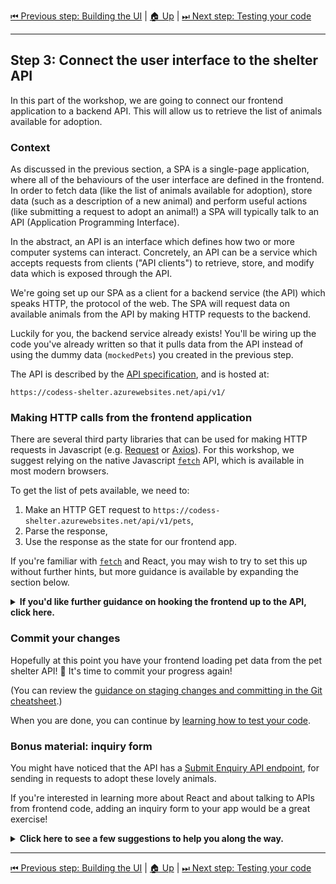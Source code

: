 [⏮ Previous step: Building the UI](./02-building-the-ui.md)&nbsp;|&nbsp;[🏠 Up](./00-index.md)&nbsp;|&nbsp;[⏭ Next step: Testing your code](./04-testing-your-code.md)

----

## Step 3: Connect the user interface to the shelter API

In this part of the workshop, we are going to connect our frontend
application to a backend API. This will allow us to retrieve the list of
animals available for adoption.

### Context

As discussed in the previous section, a SPA is a single-page application,
where all of the behaviours of the user interface are defined in the
frontend. In order to fetch data (like the list of animals available for
adoption), store data (such as a description of a new animal) and perform
useful actions (like submitting a request to adopt an animal!) a SPA will
typically talk to an API (Application Programming Interface).

In the abstract, an API is an interface which defines how two or more
computer systems can interact. Concretely, an API can be a service which
accepts requests from clients ("API clients") to retrieve, store, and modify
data which is exposed through the API.

We're going set up our SPA as a client for a backend service (the API) which
speaks HTTP, the protocol of the web. The SPA will request data on available
animals from the API by making HTTP requests to the backend.

Luckily for you, the backend service already exists! You'll be wiring up the
code you've already written so that it pulls data from the API instead of
using the dummy data (`mockedPets`) you created in the previous step.

The API is described by the [API specification], and is hosted at:

    https://codess-shelter.azurewebsites.net/api/v1/

### Making HTTP calls from the frontend application

There are several third party libraries that can be used for making HTTP
requests in Javascript (e.g. [Request] or [Axios]). For this workshop, we
suggest relying on the native Javascript [`fetch`] API, which is available in
most modern browsers.

To get the list of pets available, we need to:

1. Make an HTTP GET request to `https://codess-shelter.azurewebsites.net/api/v1/pets`,
2. Parse the response,
3. Use the response as the state for our frontend app.

If you're familiar with [`fetch`] and React, you may wish to try to set this
up without further hints, but more guidance is available by expanding the
section below.

<details>
<summary><b>If you'd like further guidance on hooking the frontend up to the API, click here.</b></summary>

### Sharing the "Pet" model between components

We're going to need to have a common understanding of what a "Pet" object
looks like across different parts of our code. Now is a good time to extract
the `Pet` interface you created in the previous section into its own module.

1. Move the `Pet` interface, i.e. this code

   ```tsx
   interface Pet {
       readonly id: string;
       name: string;
       description: string;
   };
   ```

   into its own file, `src\Pet.tsx`.

2. You will also need to export the interface, so your `src\Pet.tsx` will
   look something like this:

   ```tsx
    export default interface Pet {
        readonly id: string;
        name: string;
        description: string;
    };
   ```

3. Update your `src\PetCard.tsx` file to import this interface. (Reminder:
   the lightbulb in VS Code can help with this!)

4. You may also wish to compare this definition of a "Pet" object with what
   is returned from the API and update it with some additional fields.

### Fetching the list of pets

Now you're going to update `src\App.tsx` so that the list of pets is stored
as application state, and is fetched when the page first loads.

1. At the beginning of your app component, i.e. under `const App: React.FC =
   () => {`, declare a state variable to hold an array of pets. The array is
   empty, for now:

   ```tsx
   const [pets, setPets] = useState<Array<Pet>>([]);
   ```

   _The `<Array<Pet>>` syntax is a TypeScript type annotation, and will help
   you to ensure that your state variable contains the data you expect._

   You'll need to update your imports: `useState` comes from `react` and
   `Pet` will come from the `Pet.tsx` file you just created:

   ```tsx
   import React, { useState } from 'react'
   ...
   import Pet from './Pet';
   ```

2. Immediately after our call to `useState`, we're going use a React "hook"
   called [`useEffect`](https://reactjs.org/docs/hooks-effect.html) to
   trigger a request to the API when the app first starts up:

   ```tsx
   useEffect(() => {
       const updatePets = async () => {
           const response = await fetch(`https://codess-shelter.azurewebsites.net/api/v1/pets`);
           const pets = await response.json();
           setPets(pets);
       };

       updatePets();
   }, []);
   ```

   _The nested function `updatePets` exists because we can't pass an `async` function to `useEffect`. Also, don't omit the second parameter to `useEffect`: it's important!_

3. Update the template returned by your app component to reference the `pets`
   state variable instead of `mockedPets`.

4. Go to the node terminal, within Visual Studio Code. You will notice a yellow message saying your code was `Compiled with warnings`. Because we've changed a few things during this step, there are some variables we are not using anymore: `logo` and `mockedPets`.  

    Even though they don't have any effect on the code, it's good practice to keep your code as clean as possible, and it includes making sure you don't have any unused code (which will clutter your project as it accumulates, and doesn't bring any value).   

    After removing the unused variables, the console now should be displaying a green message saying "Compiled successfully".  

    _Always keep an eye on this section of your project: ideally we want our projects to be warning-free (even though sometimes that's not possible)._

</details>

### Commit your changes

Hopefully at this point you have your frontend loading pet data from the pet
shelter API! 🥳 It's time to commit your progress again!

(You can review the [guidance on staging changes and committing in the Git
cheatsheet](../git-cheatsheet.md#commit).)

When you are done, you can continue by [learning how to test your
code](./04-testing-your-code.md).

### Bonus material: inquiry form

You might have noticed that the API has a [Submit Enquiry API endpoint], for
sending in requests to adopt these lovely animals.

If you're interested in learning more about React and about talking to APIs
from frontend code, adding an inquiry form to your app would be a great
exercise!

<details>
<summary><b>Click here to see a few suggestions to help you along the way.</b></summary>

- You could create a [modal form][react-bst-modal] component, with fields to
  be filled out by the inquirer. (You'll want to check what fields are
  accepted by the API).

- Wire up the submit button of the modal (the `onClick` event) to make an
  HTTP POST request to the [Submit Enquiry API endpoint].

- Be aware that you'll need to extract the user data from the form component,
  so you probably want to treat that data as component state.

- You'll also need to ensure that you're allowing `fetch` to make
  cross-origin requests, using the `mode: "cors",` option. See [Supplying
  request options] for details.

- You could use a message at the bottom of the form (using the [conditional
  rendering] feature of React) to display a message showing the status of
  form submission.

</details>

[API specification]: https://codessintheclassroom.github.io/api-reference-solution/
[request]: https://github.com/request/request
[axios]: https://github.com/axios/axios
[`fetch`]: https://developer.mozilla.org/en-US/docs/Web/API/Fetch_API
[react-bst-modal]: https://react-bootstrap.github.io/components/modal/
[conditional rendering]: https://reactjs.org/docs/conditional-rendering.html#inline-if-else-with-conditional-operator
[Submit Enquiry API endpoint]: https://codessintheclassroom.github.io/api-reference-solution/#/inquiries/inquiries_add_v1
[Supplying request options]: https://developer.mozilla.org/en-US/docs/Web/API/Fetch_API/Using_Fetch#Supplying_request_options

----

[⏮ Previous step: Building the UI](./02-building-the-ui.md)&nbsp;|&nbsp;[🏠 Up](./00-index.md)&nbsp;|&nbsp;[⏭ Next step: Testing your code](./04-testing-your-code.md)